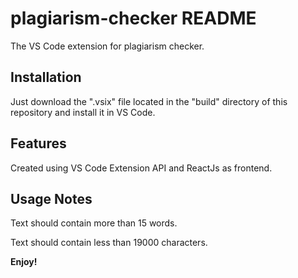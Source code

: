 # plagiarism-checker README

The VS Code extension for plagiarism checker.

## Installation

Just download the ".vsix" file located in the "build" directory of this repository and install it in VS Code.

## Features

Created using VS Code Extension API and ReactJs as frontend.

## Usage Notes

Text should contain more than 15 words.

Text should contain less than 19000 characters.

**Enjoy!**